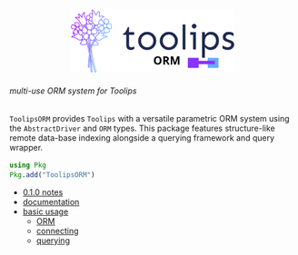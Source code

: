 <div align="center">
 <img src="https://github.com/ChifiSource/image_dump/blob/main/toolips/toolipsORM.png"></img>
 </div>
 
###### multi-use ORM system for Toolips
`ToolipsORM` provides `Toolips` with a versatile parametric ORM system using the `AbstractDriver` and `ORM` types. This package features structure-like remote data-base indexing alongside a querying framework and query wrapper.
```julia
using Pkg
Pkg.add("ToolipsORM")
```
- [0.1.0 notes]()
- [documentation]()
- [basic usage]()
  - [ORM]()
  - [connecting]()
  - [querying]()
